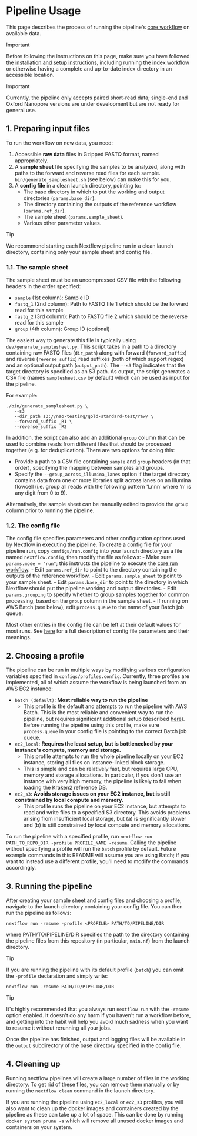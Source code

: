# Pipeline Usage

This page describes the process of running the pipeline's [core workflow](./docs/run.md) on available data.

> [!IMPORTANT]
> Before following the instructions on this page, make sure you have followed the [installation and setup instructions](./docs/installation.md), including running the [index workflow](./docs/index.md) or otherwise having a complete and up-to-date index directory in an accessible location.

> [!IMPORTANT]
> Currently, the pipeline only accepts paired short-read data; single-end and Oxford Nanopore versions are under development but are not ready for general use.

## 1. Preparing input files

To run the workflow on new data, you need:

1. Accessible **raw data** files in Gzipped FASTQ format, named appropriately.
2. A **sample sheet** file specifying the samples to be analyzed, along with paths to the forward and reverse read files for each sample. `bin/generate_samplesheet.sh` (see below) can make this for you.
3. A **config file** in a clean launch directory, pointing to:
    - The base directory in which to put the working and output directories (`params.base_dir`).
    - The directory containing the outputs of the reference workflow (`params.ref_dir`).
    - The sample sheet (`params.sample_sheet`).
    - Various other parameter values.

> [!TIP]
> We recommend starting each Nextflow pipeline run in a clean launch directory, containing only your sample sheet and config file.

### 1.1. The sample sheet

The sample sheet must be an uncompressed CSV file with the following headers in the order specified:

- `sample` (1st column): Sample ID
- `fastq_1` (2nd column): Path to FASTQ file 1 which should be the forward read for this sample
- `fastq_2` (3rd column): Path to FASTQ file 2 which should be the reverse read for this sample
- `group` (4th column): Group ID (optional)

The easiest way to generate this file is typically using `dev/generate_samplesheet.py`. This script takes in a path to a directory containing raw FASTQ files (`dir_path`) along with forward (`forward_suffix`) and reverse (`reverse_suffix`) read suffixes (both of which support regex) and an optional output path (`output_path`). The `--s3` flag indicates that the target directory is specified as an S3 path. As output, the script generates a CSV file (names `samplesheet.csv` by default) which can be used as input for the pipeline. 

For example:
```
./bin/generate_samplesheet.py \
   --s3
   --dir_path s3://nao-testing/gold-standard-test/raw/ \
   --forward_suffix _R1 \
   --reverse_suffix _R2
```

In addition, the script can also add an additional `group` column that can be used to combine reads from different files that should be processed together (e.g. for deduplication). There are two options for doing this:

- Provide a path to a CSV file containing `sample` and `group` headers (in that order), specifying the mapping between samples and groups.
- Specify the `--group_across_illumina_lanes` option if the target directory contains data from one or more libraries split across lanes on an Illumina flowcell (i.e. group all reads with the following pattern 'Lnnn' where 'n' is any digit from 0 to 9).

Alternatively, the sample sheet can be manually edited to provide the `group` column prior to running the pipeline.

### 1.2. The config file

The config file specifies parameters and other configuration options used by Nextflow in executing the pipeline. To create a config file for your pipeline run, copy `configs/run.config` into your launch directory as a file named `nextflow.config`, then modify the file as follows:
    - Make sure `params.mode = "run"`; this instructs the pipeline to execute the [core run workflow](./run.md).
    - Edit `params.ref_dir` to point to the directory containing the outputs of the reference workflow.
    - Edit `params.sample_sheet` to point to your sample sheet.
    - Edit `params.base_dir` to point to the directory in which Nextflow should put the pipeline working and output directories.
    - Edit `params.grouping` to specify whether to group samples together for common processing, based on the `group` column in the sample sheet.
    - If running on AWS Batch (see below), edit `process.queue` to the name of your Batch job queue.

Most other entries in the config file can be left at their default values for most runs. See [here](./config.md) for a full description of config file parameters and their meanings.

## 2. Choosing a profile

The pipeline can be run in multiple ways by modifying various configuration variables specified in `configs/profiles.config`. Currently, three profiles are implemented, all of which assume the workflow is being launched from an AWS EC2 instance:

- `batch (default)`:  **Most reliable way to run the pipeline**
  - This profile is the default and attempts to run the pipeline with AWS Batch. This is the most reliable and convenient way to run the pipeline, but requires significant additional setup (described [here](./batch.md)). Before running the pipeline using this profile, make sure `process.queue` in your config file is pointing to the correct Batch job queue.
- `ec2_local`: **Requires the least setup, but is bottlenecked by your instance's compute, memory and storage.**
  - This profile attempts to run the whole pipeline locally on your EC2 instance, storing all files on instance-linked block storage.
  - This is simple and can be relatively fast, but requires large CPU, memory and storage allocations. In particular, if you don't use an instance with very high memory, the pipeline is likely to fail when loading the Kraken2 reference DB.
- `ec2_s3`: **Avoids storage issues on your EC2 instance, but is still constrained by local compute and memory.**
  - This profile runs the pipeline on your EC2 instance, but attempts to read and write files to a specified S3 directory. This avoids problems arising from insufficient local storage, but (a) is significantly slower and (b) is still constrained by local compute and memory allocations.

To run the pipeline with a specified profile, run `nextflow run PATH_TO_REPO_DIR -profile PROFILE_NAME -resume`. Calling the pipeline without specifying a profile will run the `batch` profile by default. Future example commands in this README will assume you are using Batch; if you want to instead use a different profile, you'll need to modify the commands accordingly.

## 3. Running the pipeline

After creating your sample sheet and config files and choosing a profile, navigate to the launch directory containing your config file. You can then run the pipeline as follows:

```
nextflow run -resume -profile <PROFILE> PATH/TO/PIPELINE/DIR
```

where PATH/TO/PIPELINE/DIR specifies the path to the directory containing the pipeline files from this repository (in particular, `main.nf`) from the launch directory.

> [!TIP]
> If you are running the pipeline with its default profile (`batch`) you can omit the `-profile` declaration and simply write:
>
> ```
> nextflow run -resume PATH/TO/PIPELINE/DIR
> ```

> [!TIP]
> It's highly recommended that you always run `nextflow run` with the `-resume` option enabled. It doesn't do any harm if you haven't run a workflow before, and getting into the habit will help you avoid much sadness when you want to resume it without rerunning all your jobs.

Once the pipeline has finished, output and logging files will be available in the `output` subdirectory of the base directory specified in the config file.


## 4. Cleaning up

Running nextflow pipelines will create a large number of files in the working directory. To get rid of these files, you can remove them manually or by running the `nextflow clean` command in the launch directory.

If you are running the pipeline using `ec2_local` or `ec2_s3` profiles, you will also want to clean up the docker images and containers created by the pipeline as these can take up a lot of space. This can be done by running `docker system prune -a` which will remove all unused docker images and containers on your system.